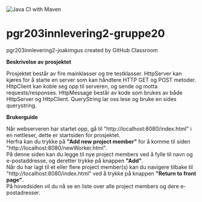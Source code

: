 
![Java CI with Maven](https://github.com/kristiania/pgr203innlevering2-gruppe20/workflows/Java%20CI%20with%20Maven/badge.svg)
# pgr203innlevering2-gruppe20
pgr203innlevering2-joakimgus created by GitHub Classroom

<strong>Beskrivelse av prosjektet</strong>

Prosjektet består av fire mainklasser og tre testklasser.
HttpServer kan kjøres for å starte en server som kan håndtere HTTP GET og POST metoder. 
HttpClient kan koble seg opp til serveren, og sende og motta requests/responses.
HttpMessage består av kode som brukes av både HttpServer og HttpClient.
QueryString lar oss lese og bruke en sides querystring. 

<strong>Brukerguide</strong>

Når webserveren har startet opp, gå til "http://localhost:8080/index.html" i en nettleser, dette er startsiden for prosjektet. 
<br>
Herfra kan du trykke på <strong>"Add new project member"</strong> for å komme til siden "http://localhost:8080/newWorker.html".
<br>
På denne siden kan du legge til nye project members ved å fylle til navn og e-postaddresse, og deretter trykke på knappen <strong>"Add"</strong>.
<br>
Når du har lagt til et eller flere project member(s) kan du navigere tilbake til "http://localhost:8080/index.html" ved å trykke på knappen <strong>"Return to front page"</strong>.
<br>
På hovedsiden vil du nå se en liste over alle project members og dere e-postadresser. 
